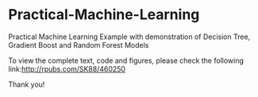 # Practical-Machine-Learning
Practical Machine Learning Example with demonstration of Decision Tree, Gradient Boost and Random Forest Models

To view the complete text, code and figures, please check the following link:http://rpubs.com/SK88/460250

Thank you!
